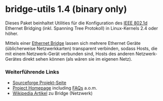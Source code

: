 # bridge-utils 1.4 (binary only)

Dieses Paket beinhaltet Utilities für die Konfiguration des
[IEEE
802.1d](http://standards.ieee.org/getieee802/) Ethernet
Bridging (inkl. Spanning Tree Protokoll) in Linux-Kernels 2.4 oder
höher.

Mittels einer [Ethernet
Bridge](http://de.wikipedia.org/wiki/Bridge_(Netzwerk))
lassen sich mehrere Ethernet Geräte (üblicherweise Netzwerkkarten)
transparent verbinden, sodass Hosts, die mit einem Netzwerk-Gerät
verbunden sind, Hosts des anderen Netzwerk-Gerätes direkt sehen können
(als wären sie im eigenen Netz).

### Weiterführende Links

-   [Sourceforge
    Projekt-Seite](http://sourceforge.net/projects/bridge/)
-   [Project
    Homepage](http://www.linuxfoundation.org/en/Net:Bridge)
    including [FAQs](../FAQ.html) a.o.m.
-   [Wikipedia
    Artikel](http://de.wikipedia.org/wiki/Bridge_(Netzwerk))
    zu Bridge (Netzwerk)

